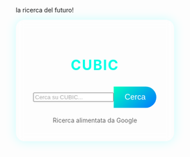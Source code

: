la ricerca del futuro!
<html lang="it">
<head>
  <meta charset="UTF-8">
  <meta name="viewport" content="width=device-width, initial-scale=1.0">
  <title>CUBIC - Motore di Ricerca</title>
  <style>
    * {
      box-sizing: border-box;
    }

    body {
      margin: 0;
      height: 100vh;
      background: linear-gradient(135deg, #0f0f2f, #1a1a40);
      display: flex;
      justify-content: center;
      align-items: center;
      font-family: 'Segoe UI', Tahoma, Geneva, Verdana, sans-serif;
      color: #fff;
    }

    .search-container {
      background: rgba(255, 255, 255, 0.05);
      padding: 40px;
      border-radius: 20px;
      box-shadow: 0 0 25px rgba(0, 255, 255, 0.2);
      text-align: center;
      width: 90%;
      max-width: 600px;
      backdrop-filter: blur(8px);
    }

    .search-container h1 {
      font-size: 32px;
      margin-bottom: 30px;
      letter-spacing: 2px;
      color: #00ffe7;
    }

    .search-box {
      display: flex;
      align-items: center;
      justify-content: center;
    }

    input[type="text"] {
      width: 70%;
      padding: 14px 20px;
      border: none;
      border-radius: 50px 0 0 50px;
      font-size: 18px;
      background-color: rgba(255, 255, 255, 0.1);
      color: #fff;
      outline: none;
    }

    input::placeholder {
      color: #aaa;
    }

    button {
      padding: 14px 25px;
      border: none;
      background: linear-gradient(135deg, #00ffc3, #0077ff);
      color: white;
      font-size: 18px;
      border-radius: 0 50px 50px 0;
      cursor: pointer;
      transition: background 0.3s ease;
    }

    button:hover {
      background: linear-gradient(135deg, #00bfa5, #005fcc);
    }

    .footer {
      margin-top: 20px;
      font-size: 14px;
      color: #666;
    }
  </style>
</head>
<body>
  <div class="search-container">
    <h1>CUBIC</h1>
    <form action="https://www.google.com/search" method="GET" target="_blank" class="search-box">
      <input type="text" name="q" placeholder="Cerca su CUBIC..." required />
      <button type="submit">Cerca</button>
    </form>
    <div class="footer">
      Ricerca alimentata da Google
    </div>
  </div>
</body>
</html>
